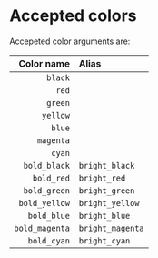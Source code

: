 # Accepted colors

Accepeted color arguments are:

| Color name     | Alias            |
| --------------:|:---------------- |
| `black`        |                  |
| `red`          |                  |
| `green`        |                  |
| `yellow`       |                  |
| `blue`         |                  |
| `magenta`      |                  |
| `cyan`         |                  |
| `bold_black`   | `bright_black`   |
| `bold_red`     | `bright_red`     |
| `bold_green`   | `bright_green`   |
| `bold_yellow`  | `bright_yellow`  |
| `bold_blue`    | `bright_blue`    |
| `bold_magenta` | `bright_magenta` |
| `bold_cyan`    | `bright_cyan`    |
